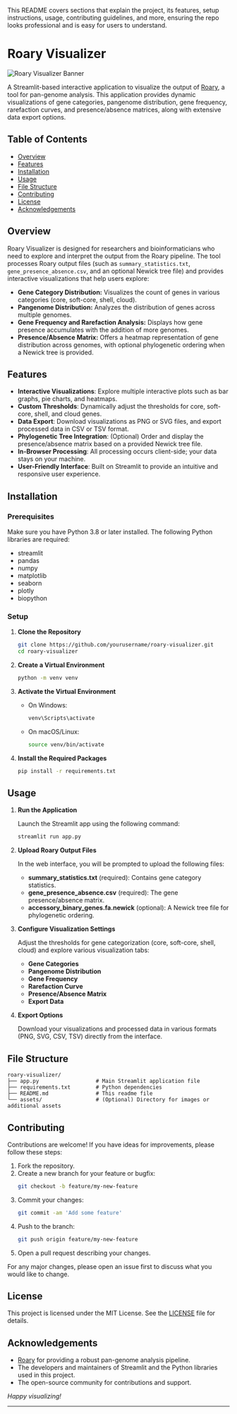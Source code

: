This README covers sections that explain the project, its features, setup instructions, usage, contributing guidelines, and more, ensuring the repo looks professional and is easy for users to understand.

# Roary Visualizer

![Roary Visualizer Banner](https://via.placeholder.com/1200x300?text=Roary+Visualizer)  

A Streamlit-based interactive application to visualize the output of [Roary](https://sanger-pathogens.github.io/Roary/), a tool for pan-genome analysis. This application provides dynamic visualizations of gene categories, pangenome distribution, gene frequency, rarefaction curves, and presence/absence matrices, along with extensive data export options.

## Table of Contents

- [Overview](#overview)
- [Features](#features)
- [Installation](#installation)
- [Usage](#usage)
- [File Structure](#file-structure)
- [Contributing](#contributing)
- [License](#license)
- [Acknowledgements](#acknowledgements)

## Overview

Roary Visualizer is designed for researchers and bioinformaticians who need to explore and interpret the output from the Roary pipeline. The tool processes Roary output files (such as `summary_statistics.txt`, `gene_presence_absence.csv`, and an optional Newick tree file) and provides interactive visualizations that help users explore:
- **Gene Category Distribution:** Visualizes the count of genes in various categories (core, soft-core, shell, cloud).
- **Pangenome Distribution:** Analyzes the distribution of genes across multiple genomes.
- **Gene Frequency and Rarefaction Analysis:** Displays how gene presence accumulates with the addition of more genomes.
- **Presence/Absence Matrix:** Offers a heatmap representation of gene distribution across genomes, with optional phylogenetic ordering when a Newick tree is provided.

## Features

- **Interactive Visualizations**: Explore multiple interactive plots such as bar graphs, pie charts, and heatmaps.
- **Custom Thresholds**: Dynamically adjust the thresholds for core, soft-core, shell, and cloud genes.
- **Data Export**: Download visualizations as PNG or SVG files, and export processed data in CSV or TSV format.
- **Phylogenetic Tree Integration**: (Optional) Order and display the presence/absence matrix based on a provided Newick tree file.
- **In-Browser Processing**: All processing occurs client-side; your data stays on your machine.
- **User-Friendly Interface**: Built on Streamlit to provide an intuitive and responsive user experience.

## Installation

### Prerequisites

Make sure you have Python 3.8 or later installed. The following Python libraries are required:
- streamlit
- pandas
- numpy
- matplotlib
- seaborn
- plotly
- biopython

### Setup

1. **Clone the Repository**

   ```bash
   git clone https://github.com/yourusername/roary-visualizer.git
   cd roary-visualizer
   ```

2. **Create a Virtual Environment**

   ```bash
   python -m venv venv
   ```

3. **Activate the Virtual Environment**

   - On Windows:

     ```bash
     venv\Scripts\activate
     ```

   - On macOS/Linux:

     ```bash
     source venv/bin/activate
     ```

4. **Install the Required Packages**

   ```bash
   pip install -r requirements.txt
   ```

## Usage

1. **Run the Application**

   Launch the Streamlit app using the following command:

   ```bash
   streamlit run app.py
   ```

2. **Upload Roary Output Files**

   In the web interface, you will be prompted to upload the following files:
   - **summary_statistics.txt** (required): Contains gene category statistics.
   - **gene_presence_absence.csv** (required): The gene presence/absence matrix.
   - **accessory_binary_genes.fa.newick** (optional): A Newick tree file for phylogenetic ordering.

3. **Configure Visualization Settings**

   Adjust the thresholds for gene categorization (core, soft-core, shell, cloud) and explore various visualization tabs:
   - **Gene Categories**
   - **Pangenome Distribution**
   - **Gene Frequency**
   - **Rarefaction Curve**
   - **Presence/Absence Matrix**
   - **Export Data**

4. **Export Options**

   Download your visualizations and processed data in various formats (PNG, SVG, CSV, TSV) directly from the interface.

## File Structure

```plaintext
roary-visualizer/
├── app.py                  # Main Streamlit application file
├── requirements.txt        # Python dependencies
├── README.md               # This readme file
└── assets/                 # (Optional) Directory for images or additional assets
```

## Contributing

Contributions are welcome! If you have ideas for improvements, please follow these steps:

1. Fork the repository.
2. Create a new branch for your feature or bugfix:
   ```bash
   git checkout -b feature/my-new-feature
   ```
3. Commit your changes:
   ```bash
   git commit -am 'Add some feature'
   ```
4. Push to the branch:
   ```bash
   git push origin feature/my-new-feature
   ```
5. Open a pull request describing your changes.

For any major changes, please open an issue first to discuss what you would like to change.

## License

This project is licensed under the MIT License. See the [LICENSE](LICENSE) file for details.

## Acknowledgements

- [Roary](https://sanger-pathogens.github.io/Roary/) for providing a robust pan-genome analysis pipeline.
- The developers and maintainers of Streamlit and the Python libraries used in this project.
- The open-source community for contributions and support.

*Happy visualizing!*

---
